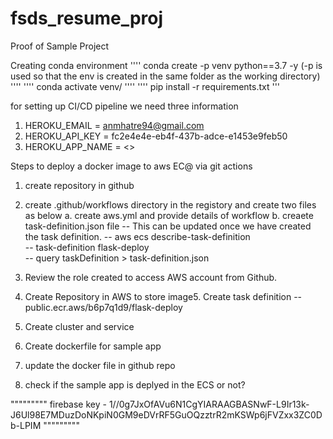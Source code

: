 # fsds_resume_proj
Proof of Sample Project



Creating conda environment
''''
conda create -p venv python==3.7 -y  (-p is used so that the env is created in the same folder as the working directory)
''''
''''
conda activate venv/
''''
''''
pip install -r requirements.txt
'''


for setting up CI/CD pipeline we need three information
1. HEROKU_EMAIL = anmhatre94@gmail.com
2. HEROKU_API_KEY = fc2e4e4e-eb4f-437b-adce-e1453e9feb50
3. HEROKU_APP_NAME = <>


Steps to deploy a docker image to aws EC@ via git actions

1. create repository in github
2. create .github/workflows directory in the registory and create two files as below
        a. create aws.yml and provide details of workflow
        b. creaete task-definition.json file
                -- This can be updated once we have created the task definition.
                -- aws ecs describe-task-definition \
                        -- task-definition flask-deploy \
                        -- query taskDefinition > task-definition.json

3. Review  the role created to access AWS account from Github.
4. Create Repository in AWS to store image5. Create task definition -- public.ecr.aws/b6p7q1d9/flask-deploy
6. Create cluster and service
7. Create dockerfile for sample app
8. update the docker file in github repo
9. check if the sample app is deplyed in the ECS or not?



"""""""""
firebase key - 1//0g7JxOfAVu6N1CgYIARAAGBASNwF-L9Ir13k-J6Ul98E7MDuzDoNKpiN0GM9eDVrRF5GuOQzztrR2mKSWp6jFVZxx3ZC0Db-LPIM
"""""""""
